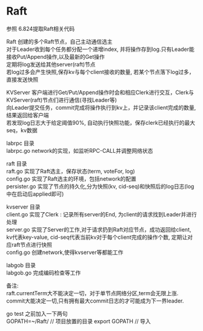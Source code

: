 # Raft
参照 6.824提取Raft相关代码


Raft		创建的多个Raft节点，自己主动通信选主  
			对于Leader收到每个任务都分配一个递增index, 并将操作存到log.只有Leader能接收Put/Append操作,以及最新的Get操作  
			定期将log发送给其他server(raft)节点  
			若log过多会产生快照,保存kv与每个client接收的数量, 若某个节点落下log过多，直接发送快照  
  
KVServer	客户端进行Get/Put/Append操作时会和相应Clerk进行交互，Clerk与KVServer(raft)节点们进行通信(寻找Leader等)  
			向Leader提交任务，commit完成将操作执行到kv上，并记录该client完成的数量,结果返回给客户端  
			若发现log日志大于给定阈值90%, 自动执行快照功能，保存clerk已经执行的最大seq，kv数据  



labrpc	目录  
labrpc.go		network的实现，如监听RPC-CALL并调整网络状态  


raft 目录  
raft.go			实现了Raft选主，保存状态(term, voteFor, log)  
config.go		实现了Raft选主的环境，包括network的配置  
persister.go	实现了节点的持久化,分为快照(kv, cid-seq)和快照后的log日志(log中在启动后applied即可)  


kvserver 目录  
client.go		实现了Clerk : 记录所有server的End, 为client的请求找到Leader并进行处理  
server.go		实现了Server的工作,对于请求扔到Raft对应节点，成功返回给client, kv代表key-value, cid-seq代表当前kv对于每个client完成的操作个数, 定期让对应raft节点进行快照   
config.go		创建network,使得kvserver等都能工作  

labgob 目录  
labgob.go		完成编码检查等工作  

备注:  
raft.currentTerm大不能决定一切，对于单节点网络分区,term会无限上涨.  
commit大能决定一切,只有拥有最大commit日志的才可能成为下一界leader.  

go test 之前加入一下两句  
GOPATH=~/Raft/				// 项目放置的目录
export GOPATH				// 导入  
